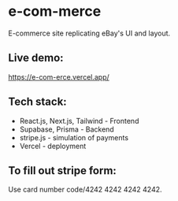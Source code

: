 # e-com-merce
E-commerce site replicating eBay's UI and layout.

## Live demo:
https://e-com-erce.vercel.app/

## Tech stack:
* React.js, Next.js, Tailwind - Frontend 
* Supabase, Prisma - Backend
* stripe.js - simulation of payments
* Vercel - deployment

## To fill out stripe form:
Use card number code/4242 4242 4242 4242.

